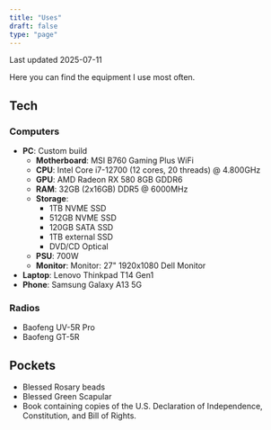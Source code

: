 ```yaml
---
title: "Uses"
draft: false
type: "page"
---
```


Last updated 2025-07-11

Here you can find the equipment I use most often.

## Tech

### Computers

- **PC**: Custom build
    - **Motherboard**: MSI B760 Gaming Plus WiFi
    - **CPU**: Intel Core i7-12700 (12 cores, 20 threads) @ 4.800GHz
    - **GPU**: AMD Radeon RX 580 8GB GDDR6
    - **RAM**: 32GB (2x16GB) DDR5 @ 6000MHz
    - **Storage**:
        - 1TB NVME SSD
        - 512GB NVME SSD
        - 120GB SATA SSD
        - 1TB external SSD
        - DVD/CD Optical
    - **PSU**: 700W
    - **Monitor**: Monitor: 27" 1920x1080 Dell Monitor
- **Laptop**: Lenovo Thinkpad T14 Gen1
- **Phone**: Samsung Galaxy A13 5G

### Radios

- Baofeng UV-5R Pro
- Baofeng GT-5R

## Pockets

- Blessed Rosary beads
- Blessed Green Scapular
- Book containing copies of the U.S. Declaration of Independence, Constitution, and Bill of Rights.